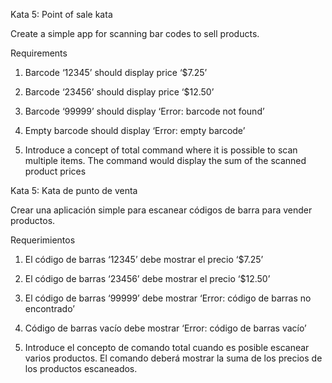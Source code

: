 Kata 5: Point of sale kata

Create a simple app for scanning bar codes to sell products.

Requirements

1. Barcode ‘12345’ should display price ‘$7.25’

2. Barcode ‘23456’ should display price ‘$12.50’

3. Barcode ‘99999’ should display ‘Error: barcode not found’

4. Empty barcode should display ‘Error: empty barcode’

5. Introduce a concept of total command where it is possible to scan multiple items. The command would display the sum of the scanned product prices

Kata 5: Kata de punto de venta

Crear una aplicación simple para escanear códigos de barra para vender productos.

Requerimientos

1. El código de barras ‘12345’ debe mostrar el precio ‘$7.25’

2. El código de barras ‘23456’ debe mostrar el precio ‘$12.50’

3. El código de barras ‘99999’ debe mostrar ‘Error: código de barras no encontrado’ 

4. Código de barras vacío debe mostrar ‘Error: código de barras vacío’ 

5. Introduce el concepto de comando total cuando es posible escanear varios productos. El comando deberá mostrar la suma de los precios de los productos escaneados.